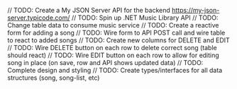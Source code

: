 // TODO: Create a My JSON Server API for the backend https://my-json-server.typicode.com/
// TODO: Spin up .NET Music Library API
// TODO: Change table data to consume music service
// TODO: Create a reactive form for adding a song
// TODO: Wire form to API POST call and wire table to react to added songs
// TODO: Create new columns for DELETE and EDIT 
// TODO: Wire DELETE button on each row to delete correct song (table should react)
// TODO: Wire EDIT button on each row to allow for editing song in place (on save, row and API shows updated data)
// TODO: Complete design and styling
// TODO: Create types/interfaces for all data structures (song, song-list, etc)

